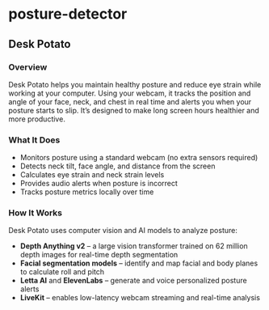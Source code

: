 # posture-detector

## Desk Potato

### Overview
Desk Potato helps you maintain healthy posture and reduce eye strain while working at your computer. Using your webcam, it tracks the position and angle of your face, neck, and chest in real time and alerts you when your posture starts to slip. It’s designed to make long screen hours healthier and more productive.

### What It Does
- Monitors posture using a standard webcam (no extra sensors required)  
- Detects neck tilt, face angle, and distance from the screen  
- Calculates eye strain and neck strain levels  
- Provides audio alerts when posture is incorrect  
- Tracks posture metrics locally over time  

### How It Works
Desk Potato uses computer vision and AI models to analyze posture:  
- **Depth Anything v2** – a large vision transformer trained on 62 million depth images for real-time depth segmentation  
- **Facial segmentation models** – identify and map facial and body planes to calculate roll and pitch  
- **Letta AI** and **ElevenLabs** – generate and voice personalized posture alerts  
- **LiveKit** – enables low-latency webcam streaming and real-time analysis  
